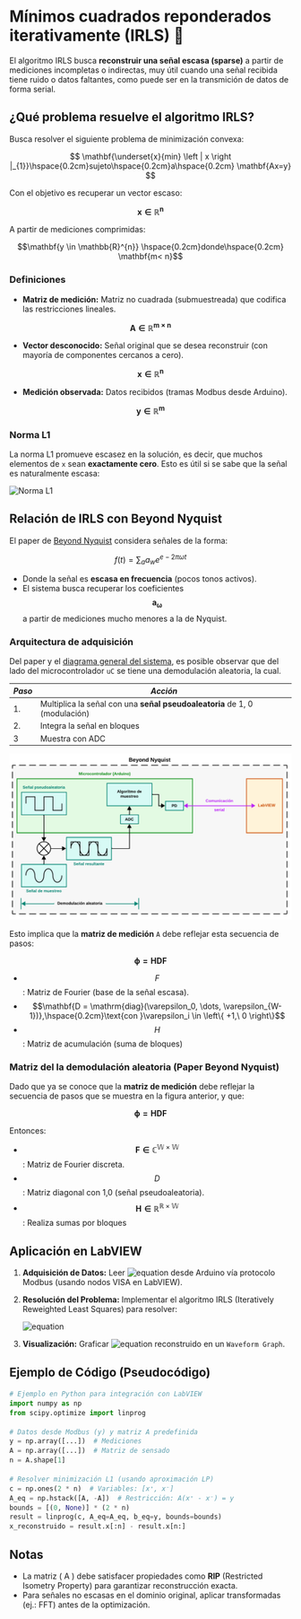 # Mínimos cuadrados reponderados iterativamente (IRLS) :black_square_button:

El algoritmo IRLS busca **reconstruir una señal escasa (sparse)** a partir de mediciones incompletas o indirectas, muy útil cuando una señal recibida tiene ruido o datos faltantes, como puede ser en la transmición de datos de forma serial.

## ¿Qué problema resuelve el algoritmo IRLS?

Busca resolver el siguiente problema de minimización convexa:

$$ \mathbf{\underset{x}{min} \left | x \right |_{1}}\hspace{0.2cm}sujeto\hspace{0.2cm}a\hspace{0.2cm} \mathbf{Ax=y} $$

Con el objetivo es recuperar un vector escaso:

$$\mathbf{x \in \mathbb{R}^{n}}$$

A partir de mediciones comprimidas:

$$\mathbf{y \in \mathbb{R}^{n}} \hspace{0.2cm}donde\hspace{0.2cm} \mathbf{m< n}$$

### Definiciones

- **Matriz de medición:** Matriz no cuadrada (submuestreada) que codifica las restricciones lineales.

$$\mathbf{A \in \mathbb{R}^{m \times n}}$$

- **Vector desconocido:** Señal original que se desea reconstruir (con mayoría de componentes cercanos a cero).

$$\mathbf{x \in \mathbb{R}^{n}}$$

- **Medición observada:** Datos recibidos (tramas Modbus desde Arduino).

$$\mathbf{y \in \mathbb{R}^{m}}$$

### Norma L1

La norma L1 promueve escasez en la solución, es decir, que muchos elementos de `x` sean **exactamente cero**. Esto es útil si se sabe que la señal es naturalmente escasa:

![Norma L1](https://latex.codecogs.com/svg.latex?\left%20\|%20x%20\right%20\|_{1}%20=%20\sum_{i=1}^{n}%20\left%20|%20x_{i}%20\right%20|)

## Relación de IRLS con Beyond Nyquist

El paper de [Beyond Nyquist](Papers/) considera señales de la forma:

$$ f(t) = \sum_{a} a_{w} e^{e-2 \pi \omega t} $$

- Donde la señal es **escasa en frecuencia** (pocos tonos activos).
- El sistema busca recuperar los coeficientes $$\mathbf{a_{\omega}}$$ a partir de mediciones mucho menores a la de Nyquist.

### Arquitectura de adquisición

Del paper y el [diagrama general del sistema](../Diagramas/D.png), es posible observar que del lado del microcontrolador `uC` se tiene una demodulación aleatoria, la cual.

| **_Paso_** | **_Acción_**                                                                   |
|------------|--------------------------------------------------------------------------------|
| 1.         | Multiplica la señal con una **señal pseudoaleatoria** de 1, 0 (modulación) |
| 2.         | Integra la señal en bloques                                                    |
| 3          | Muestra con ADC                                                                |

![Demodulación aleatoria](../Diagramas/D%20(1).png)

Esto implica que la **matriz de medición** `A` debe reflejar esta secuencia de pasos:

$$ \mathbf{ \phi = HDF} $$

- $$F$$: Matriz de Fourier (base de la señal escasa).
- $$\mathbf{D = \mathrm{diag}(\varepsilon_0, \dots, \varepsilon_{W-1})},\hspace{0.2cm}\text{con }\varepsilon_i \in \left\{ +1,\ 0 \right\}$$
- $$H$$: Matriz de acumulación (suma de bloques)

### Matriz del la demodulación aleatoria (Paper Beyond Nyquist)

Dado que ya se conoce que  la **matriz de medición** debe reflejar la secuencia de pasos que se muestra en la figura anterior, y que:

$$ \mathbf{ \phi = HDF} $$

Entonces:

- $$\mathbf{F \in \mathbb{C^{W\times W}}}$$: Matriz de Fourier discreta.
- $$D$$: Matriz diagonal con 1,0 (señal pseudoaleatoria).
- $$\mathbf{H\in\mathbb{R^{R\times W}}}$$: Realiza sumas por bloques

## Aplicación en LabVIEW

1. **Adquisición de Datos:** Leer ![equation](https://latex.codecogs.com/svg.image?y) desde Arduino vía protocolo Modbus (usando nodos VISA en LabVIEW).  
2. **Resolución del Problema:** Implementar el algoritmo IRLS (Iteratively Reweighted Least Squares) para resolver:

   ![equation](https://latex.codecogs.com/svg.image?x^*%20=%20\arg\min_{x}%20\|%20x%20\|_1%20\quad%20\text{s.t.}%20\quad%20Ax%20=%20y)

3. **Visualización:** Graficar ![equation](https://latex.codecogs.com/svg.image?x^*) reconstruido en un `Waveform Graph`.

## Ejemplo de Código (Pseudocódigo)

```python
# Ejemplo en Python para integración con LabVIEW
import numpy as np
from scipy.optimize import linprog

# Datos desde Modbus (y) y matriz A predefinida
y = np.array([...])  # Mediciones
A = np.array([...])  # Matriz de sensado
n = A.shape[1]

# Resolver minimización L1 (usando aproximación LP)
c = np.ones(2 * n)  # Variables: [x⁺, x⁻]
A_eq = np.hstack([A, -A])  # Restricción: A(x⁺ - x⁻) = y
bounds = [(0, None)] * (2 * n)
result = linprog(c, A_eq=A_eq, b_eq=y, bounds=bounds)
x_reconstruido = result.x[:n] - result.x[n:]
```

## Notas

- La matriz \( A \) debe satisfacer propiedades como **RIP** (Restricted Isometry Property) para garantizar reconstrucción exacta.  
- Para señales no escasas en el dominio original, aplicar transformadas (ej.: FFT) antes de la optimización.
